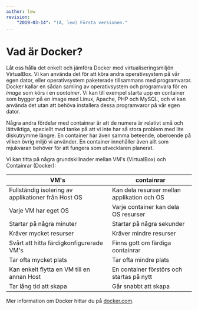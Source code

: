 ```yaml
---
author: lew
revision:
    "2019-03-14": "(A, lew) Första versionen."
...
```

Vad är Docker?
=======================

Låt oss hålla det enkelt och jämföra Docker med virtualiseringsmiljön VirtualBox. Vi kan använda det för att köra andra operativsystem på vår egen dator, eller operativsystem paketerade tillsammans med programvaror. Docker kallar en sådan samling av operativsystem och programvara för en _image_ som körs i en _container_. Vi kan till exempel starta upp en container som bygger på en image med Linux, Apache, PHP och MySQL, och vi kan använda det utan att behöva installera dessa programvaror på vår egen dator.

Några andra fördelar med containrar är att de numera är relativt små och lättviktiga, speciellt med tanke på att vi inte har så stora problem med lite diskutrymme längre. En container har även samma beteende, oberoende på vilken övrig miljö vi använder. En container innehåller även allt som mjukvaran behöver för att fungera som utvecklaren planerat.

Vi kan titta på några grundskillnader mellan VM's (VirtualBox) och Containrar (Docker):

| VM's                                                	| containrar                                  	|
|-----------------------------------------------------	|---------------------------------------------	|
| Fullständig isolering av applikationer från Host OS 	| Kan dela resurser mellan applikation och OS 	|
| Varje VM har eget OS                                	| Varje container kan dela OS resurser        	|
| Startar på några minuter                            	| Startar på några sekunder                   	|
| Kräver mycket resurser                              	| Kräver mindre resurser                      	|
| Svårt att hitta färdigkonfigurerade VM's            	| Finns gott om färdiga containrar            	|
| Tar ofta mycket plats                               	| Tar ofta mindre plats                       	|
| Kan enkelt flytta en VM till en annan Host          	| En container förstörs och startas på nytt   	|
| Tar lång tid att skapa                              	| Går snabbt att skapa                        	|

Mer information om Docker hittar du på [docker.com](https://www.docker.com).
